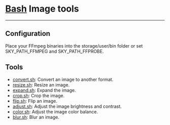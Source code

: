 # [Bash](../README.md) Image tools
---

## Configuration

Place your FFmpeg binaries into the storage/user/bin folder or set SKY_PATH_FFMPEG and
SKY_PATH_FFPROBE.

## Tools

- [convert.sh](convert.sh): Convert an image to another format.
- [resize.sh](resize.sh): Resize an image.
- [expand.sh](expand.sh): Expand the image.
- [crop.sh](crop.sh): Crop the image.
- [flip.sh](flip.sh): Flip an image.
- [adjust.sh](adjust.sh): Adjust the image brightness and contrast.
- [color.sh](adjust.sh): Adjust the image color balance.
- [blur.sh](blur.sh): Blur an image.
